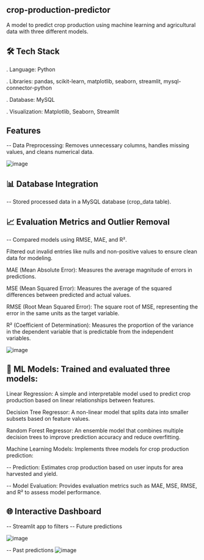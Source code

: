 ## crop-production-predictor
A model to predict crop production using machine learning and agricultural data with three different models.

## 🛠️ Tech Stack
. Language: Python

. Libraries: pandas, scikit-learn, matplotlib, seaborn, streamlit, mysql-connector-python

. Database: MySQL

. Visualization: Matplotlib, Seaborn, Streamlit

## Features
-- Data Preprocessing: Removes unnecessary columns, handles missing values, and cleans numerical data.

![image](https://github.com/user-attachments/assets/5c84fe9c-8e3b-43a6-b144-13aae2cd82e9)


## 📊 Database Integration

-- Stored processed data in a MySQL database (crop_data table).

## 📈 Evaluation Metrics and Outlier Removal 

-- Compared models using RMSE, MAE, and R².

Filtered out invalid entries like nulls and non-positive values to ensure clean data for modeling.

MAE (Mean Absolute Error): Measures the average magnitude of errors in predictions.

MSE (Mean Squared Error): Measures the average of the squared differences between predicted and actual values.

RMSE (Root Mean Squared Error): The square root of MSE, representing the error in the same units as the target variable.

R² (Coefficient of Determination): Measures the proportion of the variance in the dependent variable that is predictable from the independent variables.

![image](https://github.com/user-attachments/assets/c2b1b7bb-dda1-403f-a79c-b5ed355d0bdb)

## 🤖 ML Models: Trained and evaluated three models:

Linear Regression: A simple and interpretable model used to predict crop production based on linear relationships between features.

Decision Tree Regressor: A non-linear model that splits data into smaller subsets based on feature values.

Random Forest Regressor: An ensemble model that combines multiple decision trees to improve prediction accuracy and reduce overfitting.

Machine Learning Models: Implements three models for crop production prediction:

-- Prediction: Estimates crop production based on user inputs for area harvested and yield.

-- Model Evaluation: Provides evaluation metrics such as MAE, MSE, RMSE, and R² to assess model performance.

## 🌐 Interactive Dashboard

-- Streamlit app to filters 
-- Future predictions

![image](https://github.com/user-attachments/assets/09e23d68-3ba6-4295-b533-7b3859738e94)

-- Past predictions
![image](https://github.com/user-attachments/assets/3d127ee0-431f-4e96-9668-74a529c57999)



